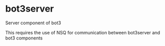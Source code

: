 bot3server
==========

Server component of bot3

This requires the use of NSQ for communication between bot3server and bot3 components
